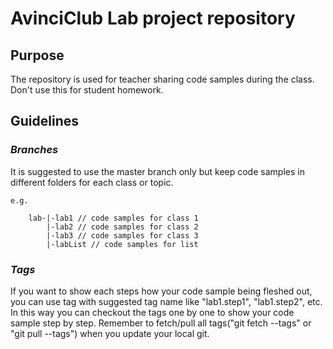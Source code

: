 # AvinciClub Lab project repository

## Purpose
The repository is used for teacher sharing code samples during the class. Don't use this for student homework.

## Guidelines
### ***Branches***
It is suggested to use the master branch only but keep code samples in different folders for each class or topic. 

    e.g.

        lab-|-lab1 // code samples for class 1
            |-lab2 // code samples for class 2
            |-lab3 // code samples for class 3
            |-labList // code samples for list

### ***Tags***
If you want to show each steps how your code sample being fleshed out, you can use tag with suggested tag name like "lab1.step1", "lab1.step2", etc. In this way you can checkout the tags one by one to show your code sample step by step. Remember to fetch/pull all tags("git fetch --tags" or "git pull --tags") when you update your local git.

